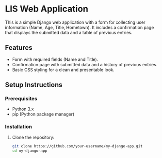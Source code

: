 # LIS Web Application

This is a simple Django web application with a form for collecting user information (Name, Age, Title, Hometown). It includes a confirmation page that displays the submitted data and a table of previous entries.

## Features
- Form with required fields (Name and Title).
- Confirmation page with submitted data and a history of previous entries.
- Basic CSS styling for a clean and presentable look.

## Setup Instructions

### Prerequisites
- Python 3.x
- pip (Python package manager)

### Installation
1. Clone the repository:
   ```bash
   git clone https://github.com/your-username/my-django-app.git
   cd my-django-app
